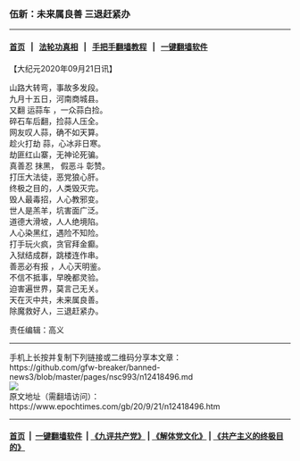 ### 伍新：未来属良善 三退赶紧办
------------------------

#### [首页](https://github.com/gfw-breaker/banned-news3/blob/master/README.md) &nbsp;&nbsp;|&nbsp;&nbsp; [法轮功真相](https://github.com/begood0513/basic/blob/master/README.md)  &nbsp;&nbsp;|&nbsp;&nbsp; [手把手翻墙教程](https://github.com/gfw-breaker/guides/wiki)  &nbsp;&nbsp;|&nbsp;&nbsp; [一键翻墙软件](https://github.com/gfw-breaker/nogfw/blob/master/README.md)  



<div><p>
 【大纪元2020年09月21日讯】
</p>
<p>
 山路大转弯，事故多发段。
 <br/>
 九月十五日，河南商城县。
 <br/>
 又翻
 <ok href="https://www.epochtimes.com/gb/tag/%E8%BF%90%E8%92%9C%E8%BD%A6.html">
  运蒜车
 </ok>
 ，一众蒜白捡。
 <br/>
 碎石车后翻，捡蒜人压全。
 <br/>
 网友叹人蒜，确不如天算。
 <br/>
 <ok href="https://www.epochtimes.com/gb/tag/%E8%B6%81%E7%81%AB%E6%89%93%E5%8A%AB.html">
  趁火打劫
 </ok>
 蒜，心冰非日寒。
 <br/>
 劫匪红山寨，无神论死骗。
 <br/>
 <ok href="https://www.epochtimes.com/gb/tag/%E7%9C%9F%E5%96%84%E5%BF%8D.html">
  真善忍
 </ok>
 抹黑，
 <ok href="https://www.epochtimes.com/gb/tag/%E5%81%87%E6%81%B6%E6%96%97.html">
  假恶斗
 </ok>
 彰赞。
 <br/>
 打压大法徒，恶党狼心肝。
 <br/>
 终极之目的，人类毁灭完。
 <br/>
 毁人最毒招，人心教邪变。
 <br/>
 世人是羔羊，坑害面广泛。
 <br/>
 道德大滑坡，人人绝境陷。
 <br/>
 人心染黑红，遇险不知险。
 <br/>
 打手玩火疯，贪官拜金癫。
 <br/>
 入狱结成群，跳楼连作串。
 <br/>
 <ok href="https://www.epochtimes.com/gb/tag/%E5%96%84%E6%81%B6%E5%BF%85%E6%9C%89%E6%8A%A5.html">
  善恶必有报
 </ok>
 ，人心天明鉴。
 <br/>
 不信不抵事，早晚都灵验。
 <br/>
 迫害遍世界，莫言己无关。
 <br/>
 天在灭中共，未来属良善。
 <br/>
 除魔救好人，三退赶紧办。
</p>
<p>
 责任编辑：高义
</p>
</div>
<hr/>
手机上长按并复制下列链接或二维码分享本文章：<br/>
https://github.com/gfw-breaker/banned-news3/blob/master/pages/nsc993/n12418496.md <br/>
<a href='https://github.com/gfw-breaker/banned-news3/blob/master/pages/nsc993/n12418496.md'><img src='https://github.com/gfw-breaker/banned-news3/blob/master/pages/nsc993/n12418496.md.png'/></a> <br/>
原文地址（需翻墙访问）：https://www.epochtimes.com/gb/20/9/21/n12418496.htm


------------------------
#### [首页](https://github.com/gfw-breaker/banned-news3/blob/master/README.md) &nbsp;|&nbsp; [一键翻墙软件](https://github.com/gfw-breaker/nogfw/blob/master/README.md) &nbsp;| [《九评共产党》](https://github.com/gfw-breaker/9ping.md/blob/master/README.md#九评之一评共产党是什么) | [《解体党文化》](https://github.com/gfw-breaker/jtdwh.md/blob/master/README.md) | [《共产主义的终极目的》](https://github.com/gfw-breaker/gczydzjmd.md/blob/master/README.md)


<img src='http://gfw-breaker.win/banned-news3/pages/nsc993/n12418496.md' width='0px' height='0px'/>